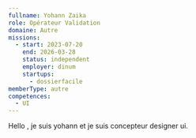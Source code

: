 ```yaml
---
fullname: Yohann Zaika
role: Opérateur Validation
domaine: Autre
missions:
  - start: 2023-07-20
    end: 2026-03-28
    status: independent
    employer: dinum
    startups:
      - dossierfacile
memberType: autre
competences:
  - UI
---
```

Hello , je suis yohann et je suis concepteur designer ui.
